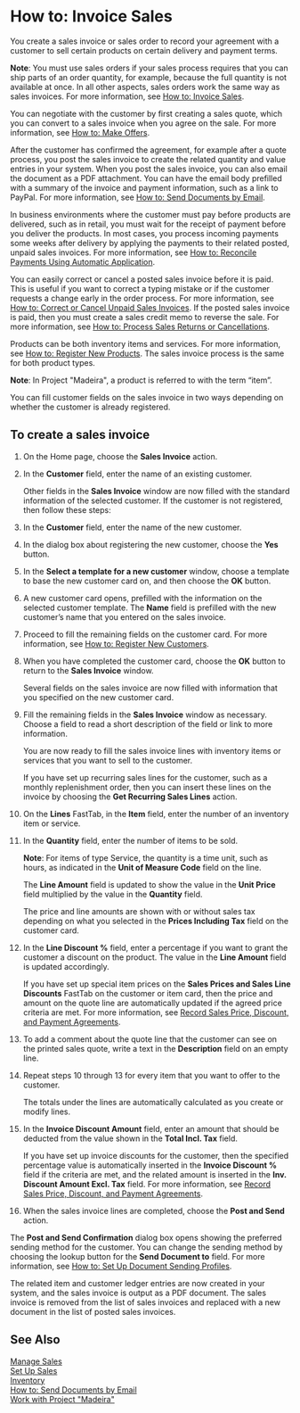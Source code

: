 <properties
                pageTitle="How to: Invoice Sales| Project “Madeira”"
                description="How to: Invoice Sales"
                services=""
                documentationCenter="Madeira"
                authors="SorenGP"/>

# How to: Invoice Sales

You create a sales invoice or sales order to record your agreement with a customer to sell certain products on certain delivery and payment terms.

**Note**: You must use sales orders if your sales process requires that you can ship parts of an order quantity, for example, because the full quantity is not available at once. In all other aspects, sales orders work the same way as sales invoices. For more information, see [How to: Invoice Sales](sales-how-sell-products.md).

You can negotiate with the customer by first creating a sales quote, which you can convert to a sales invoice when you agree on the sale. For more information, see [How to: Make Offers](sales-how-make-offers.md).

After the customer has confirmed the agreement, for example after a quote process, you post the sales invoice to create the related quantity and value entries in your system. When you post the sales invoice, you can also email the document as a PDF attachment. You can have the email body prefilled with a summary of the invoice and payment information, such as a link to PayPal. For more information, see [How to: Send Documents by Email](ui-how-send-documents-email.md).

In business environments where the customer must pay before products are delivered, such as in retail, you must wait for the receipt of payment before you deliver the products. In most cases, you process incoming payments some weeks after delivery by applying the payments to their related posted, unpaid sales invoices. For more information, see [How to: Reconcile Payments Using Automatic Application](receivables-how-reconcile-payments-auto-application.md).

You can easily correct or cancel a posted sales invoice before it is paid. This is useful if you want to correct a typing mistake or if the customer requests a change early in the order process. For more information, see [How to: Correct or Cancel Unpaid Sales Invoices](sales-how-correct-cancel-sales-invoice.md). If the posted sales invoice is paid, then you must create a sales credit memo to reverse the sale. For more information, see [How to: Process Sales Returns or Cancellations](sales-how-process-sales-returns-cancellations.md).

Products can be both inventory items and services. For more information, see [How to: Register New Products](inventory-how-register-new-products.md). The sales invoice process is the same for both product types.

**Note**: In Project "Madeira", a product is referred to with the term “item”.

You can fill customer fields on the sales invoice in two ways depending on whether the customer is already registered.

## To create a sales invoice
1. On the Home page,  choose the **Sales Invoice** action.  
3. In the **Customer** field, enter the name of an existing customer.

    Other fields in the **Sales Invoice** window are now filled with the standard information of the selected customer. If the customer is not registered, then follow these steps:
4. In the **Customer** field, enter the name of the new customer.
5. In the dialog box about registering the new customer, choose the **Yes** button.
6. In the **Select a template for a new customer** window, choose a template to base the new customer card on, and then choose the **OK** button.
7. A new customer card opens, prefilled with the information on the selected customer template. The **Name** field is prefilled with the new customer’s name that you entered on the sales invoice.
8. Proceed to fill the remaining fields on the customer card. For more information, see [How to: Register New Customers](sales-how-register-new-customers.md).  
9. When you have completed the customer card, choose the **OK** button to return to the **Sales Invoice** window.

    Several fields on the sales invoice are now filled with information that you specified on the new customer card.
10. Fill the remaining fields in the **Sales Invoice** window as necessary. Choose a field to read a short description of the field or link to more information.

    You are now ready to fill the sales invoice lines with inventory items or services that you want to sell to the customer.

    If you have set up recurring sales lines for the customer, such as a monthly replenishment order, then you can insert these lines on the invoice by choosing the **Get Recurring Sales Lines** action.
11. On the **Lines** FastTab, in the **Item** field, enter the number of an inventory item or service.  
12. In the **Quantity** field, enter the number of items to be sold.

    **Note**: For items of type Service, the quantity is a time unit, such as hours, as indicated in the **Unit of Measure Code** field on the line.

    The **Line Amount** field is updated to show the value in the **Unit Price** field multiplied by the value in the **Quantity** field.

    The price and line amounts are shown with or without sales tax depending on what you selected in the **Prices Including Tax** field on the customer card.
13. In the **Line Discount %** field, enter a percentage if you want to grant the customer a discount on the product. The value in the **Line Amount** field is updated accordingly.

    If you have set up special item prices on the **Sales Prices and Sales Line Discounts** FastTab on the customer or item card, then the price and amount on the quote line are automatically updated if the agreed price criteria are met. For more information, see [Record Sales Price, Discount, and Payment Agreements](sales-how-record-sales-price-discount-payment-agreements.md).
14. To add a comment about the quote line that the customer can see on the printed sales quote, write a text in the **Description** field on an empty line.  
15. Repeat steps 10 through 13 for every item that you want to offer to the customer.

    The totals under the lines are automatically calculated as you create or modify lines.
16. In the **Invoice Discount Amount** field, enter an amount that should be deducted from the value shown in the **Total Incl. Tax** field.

    If you have set up invoice discounts for the customer, then the specified percentage value is automatically inserted in the **Invoice Discount %** field if the criteria are met, and the related amount is inserted in the **Inv. Discount Amount Excl. Tax** field. For more information, see [Record Sales Price, Discount, and Payment Agreements](sales-how-record-sales-price-discount-payment-agreements.md).
17. When the sales invoice lines are completed, choose the **Post and Send** action.

The **Post and Send Confirmation** dialog box opens showing the preferred sending method for the customer. You can change the sending method by choosing the lookup button for the **Send Document to** field. For more information, see [How to: Set Up Document Sending Profiles](sales-how-setup-document-send-profiles.md).

The related item and customer ledger entries are now created in your system, and the sales invoice is output as a PDF document. The sales invoice is removed from the list of sales invoices and replaced with a new document in the list of posted sales invoices.

## See Also  
[Manage Sales](sales-manage-sales.md)  
[Set Up Sales](sales-setup-sales.md)  
[Inventory](inventory-manage-inventory.md)    
[How to: Send Documents by Email](ui-how-send-documents-email.md)  
[Work with Project "Madeira"](ui-work-product.md)
